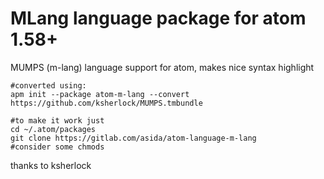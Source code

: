 # MLang language package for atom 1.58+

MUMPS (m-lang) language support for atom, makes nice syntax highlight

```
#converted using:
apm init --package atom-m-lang --convert https://github.com/ksherlock/MUMPS.tmbundle

#to make it work just
cd ~/.atom/packages
git clone https://gitlab.com/asida/atom-language-m-lang
#consider some chmods
```

thanks to ksherlock
